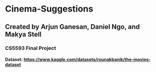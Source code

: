 # Cinema-Suggestions

## Created by Arjun Ganesan, Daniel Ngo, and Makya Stell

### CS5593 Final Project

#### Dataset: https://www.kaggle.com/datasets/rounakbanik/the-movies-dataset
